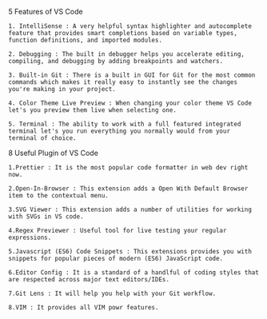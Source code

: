 5 Features of VS Code

    1. IntelliSense : A very helpful syntax highlighter and autocomplete feature that provides smart completions based on variable types, function definitions, and imported modules.

    2. Debugging : The built in debugger helps you accelerate editing, compiling, and debugging by adding breakpoints and watchers.
    
    3. Built-in Git : There is a built in GUI for Git for the most common commands which makes it really easy to instantly see the changes you're making in your project.
    
    4. Color Theme Live Preview : When changing your color theme VS Code let's you preview them live when selecting one.
    
    5. Terminal : The ability to work with a full featured integrated terminal let's you run everything you normally would from your terminal of choice.

8 Useful Plugin of VS Code
    
    1.Prettier : It is the most popular code formatter in web dev right now.
    
    2.Open-In-Browser : This extension adds a Open With Default Browser item to the contextual menu.
    
    3.SVG Viewer : This extension adds a number of utilities for working with SVGs in VS code.
    
    4.Regex Previewer : Useful tool for live testing your regular expressions.
    
    5.Javascript (ES6) Code Snippets : This extensions provides you with snippets for popular pieces of modern (ES6) JavaScript code.
    
    6.Editor Config : It is a standard of a handlful of coding styles that are respected across major text editors/IDEs.
    
    7.Git Lens : It will help you help with your Git workflow.
    
    8.VIM : It provides all VIM powr features.
